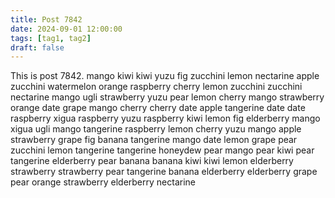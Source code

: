 ```yaml
---
title: Post 7842
date: 2024-09-01 12:00:00
tags: [tag1, tag2]
draft: false
---
```

This is post 7842.
mango
kiwi
kiwi
yuzu
fig
zucchini
lemon
nectarine
apple
zucchini
watermelon
orange
raspberry
cherry
lemon
zucchini
zucchini
nectarine
mango
ugli
strawberry
yuzu
pear
lemon
cherry
mango
strawberry
orange
date
grape
mango
cherry
cherry
date
apple
tangerine
date
date
raspberry
xigua
raspberry
yuzu
raspberry
kiwi
lemon
fig
elderberry
mango
xigua
ugli
mango
tangerine
raspberry
lemon
cherry
yuzu
mango
apple
strawberry
grape
fig
banana
tangerine
mango
date
lemon
grape
pear
zucchini
lemon
tangerine
tangerine
honeydew
pear
mango
pear
kiwi
pear
tangerine
elderberry
pear
banana
banana
kiwi
kiwi
lemon
elderberry
strawberry
strawberry
pear
tangerine
banana
elderberry
elderberry
grape
pear
orange
strawberry
elderberry
nectarine
